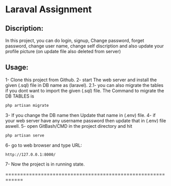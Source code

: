 # Laraval Assignment
## Discription:
In this project, you can do login, signup, Change password, forget password, 
change user name, change self discription and also update your profile picture (on update file also deleted from server)

## Usage:
1- Clone this project from Github.
2- start The web server and install the given (.sql) file in DB name as (laravel).
2.1- you can also migrate the tables if you dont want to import the given (.sql) file. The Command to migrate the DB TABLES is 
```bash
php artisan migrate
```
3- If you change the DB name then Update that name in (.env) file. 
4- if your web server have any username password then update that in (.env) file aswell.
5- open GitBash/CMD in the project directory and hit 
```bash
php artisan serve
```
6- go to web browser and type URL:
```bash
http://127.0.0.1:8000/
```
7- Now the project is in running state.

============================================================
